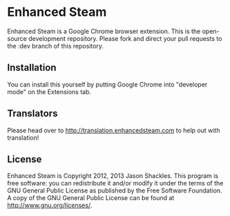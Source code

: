 Enhanced Steam
==============

Enhanced Steam is a Google Chrome browser extension.  This is the open-source development repository.  Please fork and direct your pull requests to the :dev branch of this repository.

Installation
------------

You can install this yourself by putting Google Chrome into "developer mode" on the Extensions tab.

Translators
-------

Please head over to http://translation.enhancedsteam.com to help out with translation!

License
-------

Enhanced Steam is Copyright 2012, 2013 Jason Shackles.  This program is free software: you can redistribute it and/or modify it under the terms of the GNU General Public License as published by the Free Software Foundation.  A copy of the GNU General Public License can be found at http://www.gnu.org/licenses/.